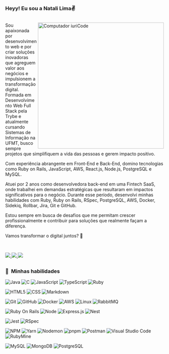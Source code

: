 ### Heyy! Eu sou a Natali Lima✌️
##

<img src="https://raw.githubusercontent.com/MicaelliMedeiros/micaellimedeiros/master/image/computer-illustration.png" min-width="400px" max-width="400px" width="400px" align="right" alt="Computador iuriCode">

<p align="left"> 
  Sou apaixonada por desenvolvimento web e por criar soluções inovadoras que agreguem valor aos negócios e impulsionem a transformação digital. Formada em Desenvolvimento Web Full Stack pela Trybe e atualmente cursando Sistemas de Informação na UFMT, busco sempre projetos que simplifiquem a vida das pessoas e gerem impacto positivo.

  Com experiência abrangente em Front-End e Back-End, domino tecnologias como Ruby on Rails, JavaScript, AWS, React.js, Node.js, PostgreSQL e MySQL.

  Atuei por 2 anos como desenvolvedora back-end em uma Fintech SaaS, onde trabalhei em demandas estratégicas que resultaram em impactos significativos para o negócio. Durante esse período, desenvolvi minhas habilidades com Ruby, Ruby on Rails, RSpec, PostgreSQL, AWS, Docker, Sidekiq, Rollbar, Jira, Git e GitHub.

  Estou sempre em busca de desafios que me permitam crescer profissionalmente e contribuir para soluções que realmente façam a diferença.

  Vamos transformar o digital juntos? 🚀
</p>
<br>
<p align="left">
  <a href="mailto:natalifplima@gmail.com" alt="Gmail">
    <img src="https://img.shields.io/badge/-Gmail-FF0000?style=flat-square&labelColor=FF0000&logo=gmail&logoColor=white" />
  </a>

<a href="https://www.linkedin.com/in/heyynat" alt="Linkedin">
  <img src="https://img.shields.io/badge/-Linkedin-0e76a8?style=flat-square&logo=Linkedin&logoColor=white" />
</a>

<a href="https://www.instagram.com/_heyynat/" alt="Instagram">
  <img src="https://img.shields.io/badge/-Instagram-DF0174?style=flat-square&labelColor=DF0174&logo=instagram&logoColor=white">
</a>

##

<h3> 🚀 &nbsp;Minhas habilidades </h3>

<div>

  ![Java](https://img.shields.io/badge/-Java-333333?style=for-the-badge&logo=Java&logoColor=007396)
  ![C](https://img.shields.io/badge/C-00599C?style=for-the-badge&logo=c&logoColor=white)
  ![JavaScript](https://img.shields.io/badge/-JavaScript-333333?style=for-the-badge&logo=javascript)
  ![TypeScript](https://img.shields.io/badge/typescript-%23007ACC.svg?style=for-the-badge&logo=typescript&logoColor=white)
  ![Ruby](https://img.shields.io/badge/ruby-CC342D.svg?style=for-the-badge&logo=ruby&logoColor=white)

  ![HTML5](https://img.shields.io/badge/-HTML5-333333?style=for-the-badge&logo=HTML5)
  ![CSS](https://img.shields.io/badge/-CSS-333333?style=for-the-badge&logo=CSS3&logoColor=1572B6)
  ![Markdown](https://img.shields.io/badge/Markdown-000000?style=for-the-badge&logo=markdown&logoColor=white)

  ![Git](https://img.shields.io/badge/-Git-333333?style=for-the-badge&logo=git)
  ![GitHub](https://img.shields.io/badge/-GitHub-333333?style=for-the-badge&logo=github)
  ![Docker](https://img.shields.io/badge/-Docker-333333?style=for-the-badge&logo=docker)
  ![AWS](https://img.shields.io/badge/Amazon_AWS-232F3E?style=for-the-badge&logo=amazon&logoColor=white)
  ![Linux](https://img.shields.io/badge/Linux-FCC624?style=for-the-badge&logo=linux&logoColor=black)
  ![RabbitMQ](https://img.shields.io/badge/Rabbitmq-FF6600?style=for-the-badge&logo=rabbitmq&logoColor=white)

  ![Ruby On Rails](https://img.shields.io/badge/Ruby%20on%20Rails-CC0000.svg?style=for-the-badge&logo=rubyonrails&logoColor=white)
  ![Node](https://img.shields.io/badge/Node-43853D.svg?style=for-the-badge&logo=node.js&logoColor=white)
  ![Express.js](https://img.shields.io/badge/express.js-%23404d59.svg?style=for-the-badge&logo=express&logoColor=%2361DAFB)
  ![Nest](https://img.shields.io/badge/nest-%23C21325?style=for-the-badge&logo=nestjs&logoColor=white)

  ![Jest](https://img.shields.io/badge/-jest-%23C21325?style=for-the-badge&logo=jest&logoColor=white)
  ![RSpec](https://img.shields.io/badge/RSpec-FF0000?style=for-the-badge&logo=rubygems&logoColor=white)

  ![NPM](https://img.shields.io/badge/NPM-%23CB3837.svg?style=for-the-badge&logo=npm&logoColor=white)
  ![Yarn](https://img.shields.io/badge/yarn-%232C8EBB.svg?style=for-the-badge&logo=yarn&logoColor=white)
  ![Nodemon](https://img.shields.io/badge/NODEMON-%23323330.svg?style=for-the-badge&logo=nodemon&logoColor=%BBDEAD)
  ![pnpm](https://img.shields.io/badge/pnpm-%23323330.svg?style=for-the-badge&logo=pnpm&logoColor=%BBDEAD)
  ![Postman](https://img.shields.io/badge/-Postman-333333?style=for-the-badge&logo=postman)
  ![Visual Studio Code](https://img.shields.io/badge/Visual%20Studio%20Code-0078d7.svg?style=for-the-badge&logo=visual-studio-code&logoColor=white)
  ![RubyMine](https://img.shields.io/badge/RubyMine-%23CB3837.svg?style=for-the-badge&logo=rubymine&logoColor=white)

  ![MySQL](https://img.shields.io/badge/mysql-%2300f.svg?style=for-the-badge&logo=mysql&logoColor=white)
  ![MongoDB](https://img.shields.io/badge/mongodb-%236DB33F.svg?style=for-the-badge&logo=mongodb&logoColor=white)
  ![PostgreSQL](https://img.shields.io/badge/PostgreSQL-316192?style=for-the-badge&logo=postgresql&logoColor=white)
</div>
